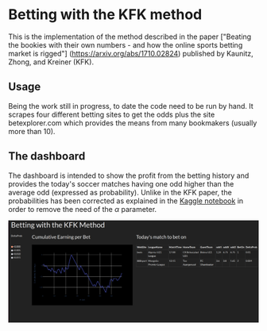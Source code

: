 # Betting with the KFK method
This is the implementation of the method described in the paper
["Beating the bookies with their own numbers - and how the online sports betting market is
rigged"] (https://arxiv.org/abs/1710.02824)
published by Kaunitz, Zhong, and Kreiner (KFK).

## Usage
Being the work still in progress, to date the code need to be run by hand. It
scrapes four different betting sites to get the odds plus the site betexplorer.com
which provides the means from many bookmakers (usually more than 10).

## The dashboard
The dashboard is intended to show the profit from the betting history and
provides the today's soccer matches having one odd higher than the average
odd (expressed as probability). Unlike in the KFK paper, the probabilities 
has been corrected as explained in the [Kaggle 
notebook](https://www.kaggle.com/code/corrrado/beat-the-bookie-probability-correction)
in order to remove the need of the $\alpha$ parameter.

![Screenshot](dashboard.png)


